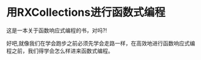 # 用RXCollections进行函数式编程
这是一本关于函数响应式编程的书，对吗?!

好吧,就像我们在学会跑步之前必须先学会走路一样，在高效地进行函数响应式编程之前，我们得学会怎么样进来函数式编程。
